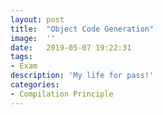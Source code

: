```yaml
---
layout:	post
title:	"Object Code Generation"
image:	''
date:	2019-05-07 19:22:31
tags:	
- Exam
description: 'My life for pass!'
categories:
- Compilation Principle
---
```


<script type="text/javascript" src="../MathJax/MathJax.js?config=default"></script>